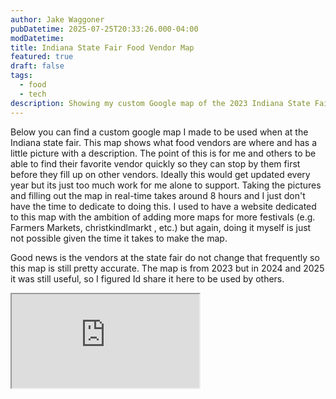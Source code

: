 ```yaml
---
author: Jake Waggoner
pubDatetime: 2025-07-25T20:33:26.000-04:00
modDatetime:
title: Indiana State Fair Food Vendor Map
featured: true
draft: false
tags:
  - food
  - tech
description: Showing my custom Google map of the 2023 Indiana State Fair food vendors
---
```


Below you can find a custom google map I made to be used when at the Indiana state fair. This map shows what food vendors are where and has a little picture with a description. The point of this is for me and others to be able to find their favorite vendor quickly so they can stop by them first before they fill up on other vendors. Ideally this would get updated every year but its just too much work for me alone to support. Taking the pictures and filling out the map in real-time takes around 8 hours and I just don't have the time to dedicate to doing this. I used to have a website dedicated to this map with the ambition of adding more maps for more festivals (e.g. Farmers Markets, christkindlmarkt , etc.) but again, doing it myself is just not possible given the time it takes to make the map.

Good news is the vendors at the state fair do not change that frequently so this map is still pretty accurate. The map is from 2023 but in 2024 and 2025 it was still useful, so I figured Id share it here to be used by others.

<iframe
  src="https://www.google.com/maps/d/u/0/embed?mid=1AobU9oXm196i6WkFRzngqjeLQz_yxRQ&ehbc=2E312F"
  class="h-screen w-full"
></iframe>
